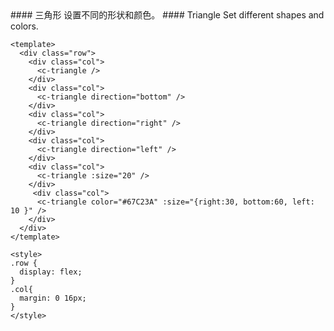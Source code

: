 <cn>
#### 三角形
设置不同的形状和颜色。
</cn>

<us>
#### Triangle
Set different shapes and colors.
</us>

```tpl
<template>
  <div class="row">
    <div class="col">
      <c-triangle />
    </div>
    <div class="col">
      <c-triangle direction="bottom" />
    </div>
    <div class="col">
      <c-triangle direction="right" />
    </div>
    <div class="col">
      <c-triangle direction="left" />
    </div>
    <div class="col">
      <c-triangle :size="20" />
    </div>
     <div class="col">
      <c-triangle color="#67C23A" :size="{right:30, bottom:60, left: 10 }" />
    </div>
  </div>
</template>

<style>
.row {
  display: flex;
}
.col{
  margin: 0 16px;
}
</style>
```
